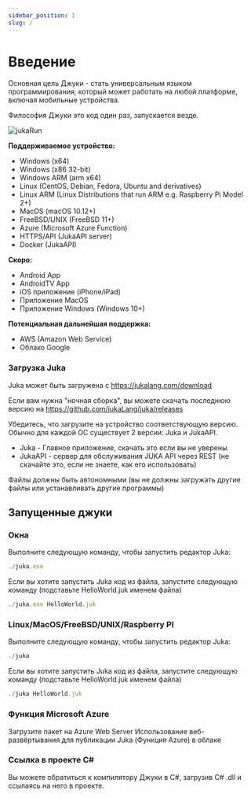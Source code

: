 ```yaml
---
sidebar_position: 1
slug: /
---
```


# Введение

Основная цель Джуки - стать универсальным языком программирования, который может работать на любой платформе, включая мобильные устройства.

Философия Джуки это код один раз, запускается везде.

![jukaRun](https://user-images.githubusercontent.com/11934545/171545920-02493491-fa44-40d6-9a5b-46b2f90f8301.gif)

__Поддерживаемое устройство:__
- Windows (x64)
- Windows (x86 32-bit)
- Windows ARM (arm x64)
- Linux (CentOS, Debian, Fedora, Ubuntu and derivatives)
- Linux ARM (Linux Distributions that run ARM e.g. Raspberry Pi Model 2+)
- MacOS (macOS 10.12+)
- FreeBSD/UNIX (FreeBSD 11+)
- Azure (Microsoft Azure Function)
- HTTPS/API (JukaAPI server)
- Docker (JukaAPI)

__Скоро:__
- Android App
- AndroidTV App
- iOS приложение (iPhone/iPad)
- Приложение MacOS
- Приложение Windows (Windows 10+)

__Потенциальная дальнейшая поддержка:__
- AWS (Amazon Web Service)
- Облако Google


### Загрузка Juka
Juka может быть загружена с https://jukalang.com/download

Если вам нужна "ночная сборка", вы можете скачать последнюю версию на https://github.com/jukaLang/juka/releases

Убедитесь, что загрузите на устройство соответствующую версию. Обычно для каждой ОС существует 2 версии: Juka и JukaAPI.
- Juka - Главное приложение, скачать это если вы не уверены.
- JukaAPI - сервер для обслуживания JUKA API через REST (не скачайте это, если не знаете, как его использовать)

Файлы должны быть автономными (вы не должны загружать другие файлы или устанавливать другие программы)

## Запущенные джуки

### Окна

Выполните следующую команду, чтобы запустить редактор Juka:

```jsx
./juka.exe
```

Если вы хотите запустить Juka код из файла, запустите следующую команду (подставьте HelloWorld.juk именем файла)

```jsx
./juka.exe HelloWorld.juk
```

### Linux/MacOS/FreeBSD/UNIX/Raspberry PI

Выполните следующую команду, чтобы запустить редактор Juka:
```jsx
./juka
```

Если вы хотите запустить Juka код из файла, запустите следующую команду (подставьте HelloWorld.juk именем файла)

```jsx
./juka HelloWorld.juk
```


### Функция Microsoft Azure

Загрузите пакет на Azure Web Server Использование веб-развёртывания для публикации Juka (Функция Azure) в облаке

### Ссылка в проекте C#

Вы можете обратиться к компилятору Джуки в C#, загрузив C# .dll и ссылаясь на него в проекте.
